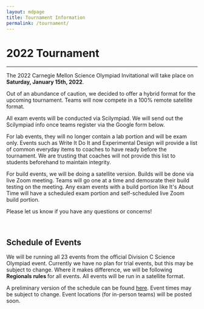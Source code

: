 ```yaml
---
layout: mdpage
title: Tournament Information
permalink: /tournament/
---
```


# 2022 Tournament
<hr>

<div class="row">

<div class="col">

<p>
The 2022 Carnegie Mellon Science Olympiad Invitational will take place on
<strong>Saturday, January 15th, 2022</strong>.
</p>

<p>
Out of an abundance of caution, we decided to offer a hybrid format for the upcoming tournament. Teams will now compete in a 100% remote satellite format. 
</p>
<p>
All exam events will be conducted via Scilympiad. We will send out the Scilympiad info once teams register via the Google form below. 
</p>
<p>
For lab events, they will no longer contain a lab portion and will be exam only. Events such as Write It Do It and Experimental Design will provide a list of common everyday items to coaches to have ready before the tournament. We are trusting that coaches will not provide this list to students beforehand to maintain integrity. 
</p>
<p>
For build events, we will be doing a satellite version. Builds will be done via live Zoom meeting. Teams will go one at a time and demosrate their build testing on the meeting. Any exam events with a build portion like It's About Time will have a scheduled exam portion and self-scheduled live Zoom build portion. 
</p>
<p>
Please let us know if you have any questions or concerns!
</p>

<br>

<h2>Schedule of Events</h2>

<p>
We will be running all 23 events from the official Division C Science Olympiad event. 
Currently we have no plan for trial events, but this may be subject to change. 
Where it makes difference, we will be following <strong> Regionals rules </strong> for all events.
All events will be run in a satellite format. 
</p>
<p>
A preliminary version of the schedule can be found <a href="https://docs.google.com/spreadsheets/d/1bV0PSX7svyK5UF2TvsRwgtxY0HMLlVw5np0gDxfFBO4/edit?usp=sharing" target="_blank">here</a>. Event times may be subject to change. Event locations (for in-person teams) will be posted soon. 
</p>

</div> <!-- .col -->
</div> <!-- .row -->
